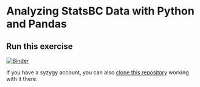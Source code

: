 # Analyzing StatsBC Data with Python and Pandas

## Run this exercise
[![Binder](https://mybinder.org/badge.svg)](https://mybinder.org/v2/gh/ianabc/statsBC/master?filepath=statsBC.ipynb)

If you have a syzygy account, you can also [clone this
repository](https://pims.syzygy.ca/jupyter/user-redirect/git-pull?repo=https://github.com/ianabc/StatsBC&branch=master)
working with it there.
